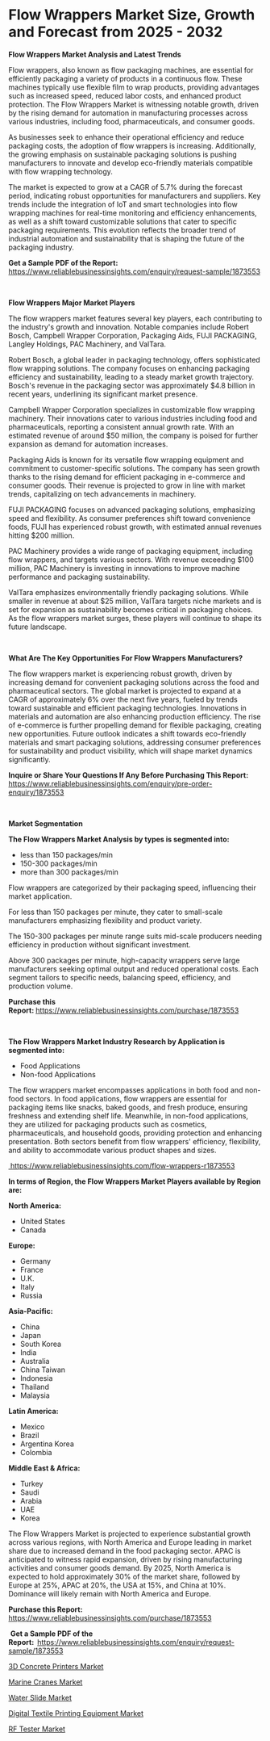 <p><h1>Flow Wrappers Market Size, Growth and Forecast from 2025 - 2032</h1></p><p><strong>Flow Wrappers Market Analysis and Latest Trends</strong></p>
<p><p>Flow wrappers, also known as flow packaging machines, are essential for efficiently packaging a variety of products in a continuous flow. These machines typically use flexible film to wrap products, providing advantages such as increased speed, reduced labor costs, and enhanced product protection. The Flow Wrappers Market is witnessing notable growth, driven by the rising demand for automation in manufacturing processes across various industries, including food, pharmaceuticals, and consumer goods. </p><p>As businesses seek to enhance their operational efficiency and reduce packaging costs, the adoption of flow wrappers is increasing. Additionally, the growing emphasis on sustainable packaging solutions is pushing manufacturers to innovate and develop eco-friendly materials compatible with flow wrapping technology. </p><p>The market is expected to grow at a CAGR of 5.7% during the forecast period, indicating robust opportunities for manufacturers and suppliers. Key trends include the integration of IoT and smart technologies into flow wrapping machines for real-time monitoring and efficiency enhancements, as well as a shift toward customizable solutions that cater to specific packaging requirements. This evolution reflects the broader trend of industrial automation and sustainability that is shaping the future of the packaging industry.</p></p>
<p><strong>Get a Sample PDF of the Report:&nbsp;</strong> <a href="https://www.reliablebusinessinsights.com/enquiry/request-sample/1873553?utm_campaign=1091&utm_medium=2&utm_source=Github&utm_content=ia&utm_term=16022025&utm_id=flow-wrappers">https://www.reliablebusinessinsights.com/enquiry/request-sample/1873553</a></p>
<p>&nbsp;</p>
<p><strong>Flow Wrappers Major Market Players</strong></p>
<p><p>The flow wrappers market features several key players, each contributing to the industry's growth and innovation. Notable companies include Robert Bosch, Campbell Wrapper Corporation, Packaging Aids, FUJI PACKAGING, Langley Holdings, PAC Machinery, and ValTara.</p><p>Robert Bosch, a global leader in packaging technology, offers sophisticated flow wrapping solutions. The company focuses on enhancing packaging efficiency and sustainability, leading to a steady market growth trajectory. Bosch's revenue in the packaging sector was approximately $4.8 billion in recent years, underlining its significant market presence.</p><p>Campbell Wrapper Corporation specializes in customizable flow wrapping machinery. Their innovations cater to various industries including food and pharmaceuticals, reporting a consistent annual growth rate. With an estimated revenue of around $50 million, the company is poised for further expansion as demand for automation increases.</p><p>Packaging Aids is known for its versatile flow wrapping equipment and commitment to customer-specific solutions. The company has seen growth thanks to the rising demand for efficient packaging in e-commerce and consumer goods. Their revenue is projected to grow in line with market trends, capitalizing on tech advancements in machinery.</p><p>FUJI PACKAGING focuses on advanced packaging solutions, emphasizing speed and flexibility. As consumer preferences shift toward convenience foods, FUJI has experienced robust growth, with estimated annual revenues hitting $200 million.</p><p>PAC Machinery provides a wide range of packaging equipment, including flow wrappers, and targets various sectors. With revenue exceeding $100 million, PAC Machinery is investing in innovations to improve machine performance and packaging sustainability.</p><p>ValTara emphasizes environmentally friendly packaging solutions. While smaller in revenue at about $25 million, ValTara targets niche markets and is set for expansion as sustainability becomes critical in packaging choices. As the flow wrappers market surges, these players will continue to shape its future landscape.</p></p>
<p>&nbsp;</p>
<p><strong>What Are The Key Opportunities For Flow Wrappers Manufacturers?</strong></p>
<p><p>The flow wrappers market is experiencing robust growth, driven by increasing demand for convenient packaging solutions across the food and pharmaceutical sectors. The global market is projected to expand at a CAGR of approximately 6% over the next five years, fueled by trends toward sustainable and efficient packaging technologies. Innovations in materials and automation are also enhancing production efficiency. The rise of e-commerce is further propelling demand for flexible packaging, creating new opportunities. Future outlook indicates a shift towards eco-friendly materials and smart packaging solutions, addressing consumer preferences for sustainability and product visibility, which will shape market dynamics significantly.</p></p>
<p><strong>Inquire or Share Your Questions If Any Before Purchasing This Report:</strong> <a href="https://www.reliablebusinessinsights.com/enquiry/pre-order-enquiry/1873553?utm_campaign=1091&utm_medium=2&utm_source=Github&utm_content=ia&utm_term=16022025&utm_id=flow-wrappers">https://www.reliablebusinessinsights.com/enquiry/pre-order-enquiry/1873553</a></p>
<p>&nbsp;</p>
<p><strong>Market Segmentation</strong></p>
<p><strong>The Flow Wrappers Market Analysis by types is segmented into:</strong></p>
<p><ul><li>less than 150 packages/min</li><li>150-300 packages/min</li><li>more than 300 packages/min</li></ul></p>
<p><p>Flow wrappers are categorized by their packaging speed, influencing their market application. </p><p>For less than 150 packages per minute, they cater to small-scale manufacturers emphasizing flexibility and product variety. </p><p>The 150-300 packages per minute range suits mid-scale producers needing efficiency in production without significant investment. </p><p>Above 300 packages per minute, high-capacity wrappers serve large manufacturers seeking optimal output and reduced operational costs. Each segment tailors to specific needs, balancing speed, efficiency, and production volume.</p></p>
<p><strong>Purchase this Report:&nbsp;</strong><a href="https://www.reliablebusinessinsights.com/purchase/1873553?utm_campaign=1091&utm_medium=2&utm_source=Github&utm_content=ia&utm_term=16022025&utm_id=flow-wrappers">https://www.reliablebusinessinsights.com/purchase/1873553</a></p>
<p>&nbsp;</p>
<p><strong>The Flow Wrappers Market Industry Research by Application is segmented into:</strong></p>
<p><ul><li>Food Applications</li><li>Non-food Applications</li></ul></p>
<p><p>The flow wrappers market encompasses applications in both food and non-food sectors. In food applications, flow wrappers are essential for packaging items like snacks, baked goods, and fresh produce, ensuring freshness and extending shelf life. Meanwhile, in non-food applications, they are utilized for packaging products such as cosmetics, pharmaceuticals, and household goods, providing protection and enhancing presentation. Both sectors benefit from flow wrappers' efficiency, flexibility, and ability to accommodate various product shapes and sizes.</p></p>
<p><a href="https://www.reliablebusinessinsights.com/flow-wrappers-r1873553?utm_campaign=1091&utm_medium=2&utm_source=Github&utm_content=ia&utm_term=16022025&utm_id=flow-wrappers">&nbsp;https://www.reliablebusinessinsights.com/flow-wrappers-r1873553</a></p>
<p><strong>In terms of Region, the Flow Wrappers Market Players available by Region are:</strong></p>
<p>
    <p> <strong> North America: </strong>
        <ul>
            <li>United States</li>
            <li>Canada</li>
        </ul>
        </p> 
    <p> <strong> Europe: </strong>
        <ul>
            <li>Germany</li>
            <li>France</li>
            <li>U.K.</li>
            <li>Italy</li>
            <li>Russia</li>
        </ul>
        </p> 
    <p> <strong> Asia-Pacific: </strong>
        <ul>
            <li>China</li>
            <li>Japan</li>
            <li>South Korea</li>
            <li>India</li>
            <li>Australia</li>
            <li>China Taiwan</li>
            <li>Indonesia</li>
            <li>Thailand</li>
            <li>Malaysia</li>
        </ul>
        </p> 
    <p> <strong> Latin America: </strong>
        <ul>
            <li>Mexico</li>
            <li>Brazil</li>
            <li>Argentina Korea</li>
            <li>Colombia</li>
        </ul>
        </p> 
    <p> <strong> Middle East & Africa: </strong>
        <ul>
            <li>Turkey</li>
            <li>Saudi</li>
            <li>Arabia</li>
            <li>UAE</li>
            <li>Korea</li>
        </ul>
    </p>
    </p>
<p><p>The Flow Wrappers Market is projected to experience substantial growth across various regions, with North America and Europe leading in market share due to increased demand in the food packaging sector. APAC is anticipated to witness rapid expansion, driven by rising manufacturing activities and consumer goods demand. By 2025, North America is expected to hold approximately 30% of the market share, followed by Europe at 25%, APAC at 20%, the USA at 15%, and China at 10%. Dominance will likely remain with North America and Europe.</p></p>
<p><strong>Purchase this Report: </strong><a href="https://www.reliablebusinessinsights.com/purchase/1873553?utm_campaign=1091&utm_medium=2&utm_source=Github&utm_content=ia&utm_term=16022025&utm_id=flow-wrappers">https://www.reliablebusinessinsights.com/purchase/1873553</a></p>
<p>&nbsp;<strong>Get a Sample PDF of the Report:&nbsp;&nbsp;</strong><a href="https://www.reliablebusinessinsights.com/enquiry/request-sample/1873553?utm_campaign=1091&utm_medium=2&utm_source=Github&utm_content=ia&utm_term=16022025&utm_id=flow-wrappers">https://www.reliablebusinessinsights.com/enquiry/request-sample/1873553</a></p>
<p><strong></strong></p>
<p><p><a href="https://github.com/guinoopandam/Market-Research-Report-List-1/blob/main/3d-concrete-printers-market.md?utm_campaign=1091&utm_medium=2&utm_source=Github&utm_content=ia&utm_term=16022025&utm_id=flow-wrappers">3D Concrete Printers Market</a></p><p><a href="https://github.com/rrosasdaunas/Market-Research-Report-List-1/blob/main/marine-cranes-market.md?utm_campaign=1091&utm_medium=2&utm_source=Github&utm_content=ia&utm_term=16022025&utm_id=flow-wrappers">Marine Cranes Market</a></p><p><a href="https://github.com/lizonbochil23/Market-Research-Report-List-1/blob/main/water-slide-market.md?utm_campaign=1091&utm_medium=2&utm_source=Github&utm_content=ia&utm_term=16022025&utm_id=flow-wrappers">Water Slide Market</a></p><p><a href="https://github.com/leyesamilej/Market-Research-Report-List-1/blob/main/digital-textile-printing-equipment-market.md?utm_campaign=1091&utm_medium=2&utm_source=Github&utm_content=ia&utm_term=16022025&utm_id=flow-wrappers">Digital Textile Printing Equipment Market</a></p><p><a href="https://github.com/carylgrinko/Market-Research-Report-List-1/blob/main/rf-tester-market.md?utm_campaign=1091&utm_medium=2&utm_source=Github&utm_content=ia&utm_term=16022025&utm_id=flow-wrappers">RF Tester Market</a></p></p>
